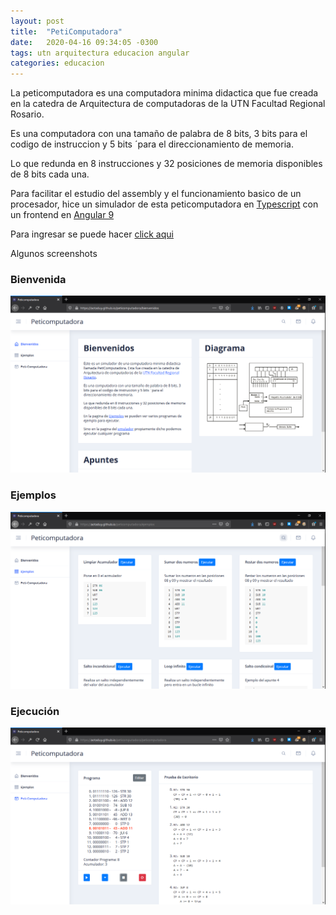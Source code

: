 ```yaml
---
layout: post
title:  "PetiComputadora"
date:   2020-04-16 09:34:05 -0300
tags: utn arquitectura educacion angular
categories: educacion
---
```

La peticomputadora es una computadora minima didactica que fue creada en la catedra de Arquitectura de computadoras de la UTN Facultad Regional Rosario.

Es una computadora con una tamaño de palabra de 8 bits, 3 bits para el codigo de instruccion y 5 bits ´para el direccionamiento de memoria.

Lo que redunda en 8 instrucciones y 32 posiciones de memoria disponibles de 8 bits cada una.

Para facilitar el estudio del assembly y el funcionamiento basico de un procesador, hice un simulador de esta peticomputadora en [Typescript](https://www.typescriptlang.org/) con un frontend en [Angular 9](https://www.angular.io)

Para ingresar se puede hacer [click aqui](https://aotaduy.github.io/peticomputadora/)

Algunos screenshots
### Bienvenida
![Bienvenida](/assets/screenshots/peti/peti-screen1.png)
### Ejemplos
![Ejemplos](/assets/screenshots/peti/peti-screen2.png)
### Ejecución
![Ejecución}](/assets/screenshots/peti/peti-screen3.png)
